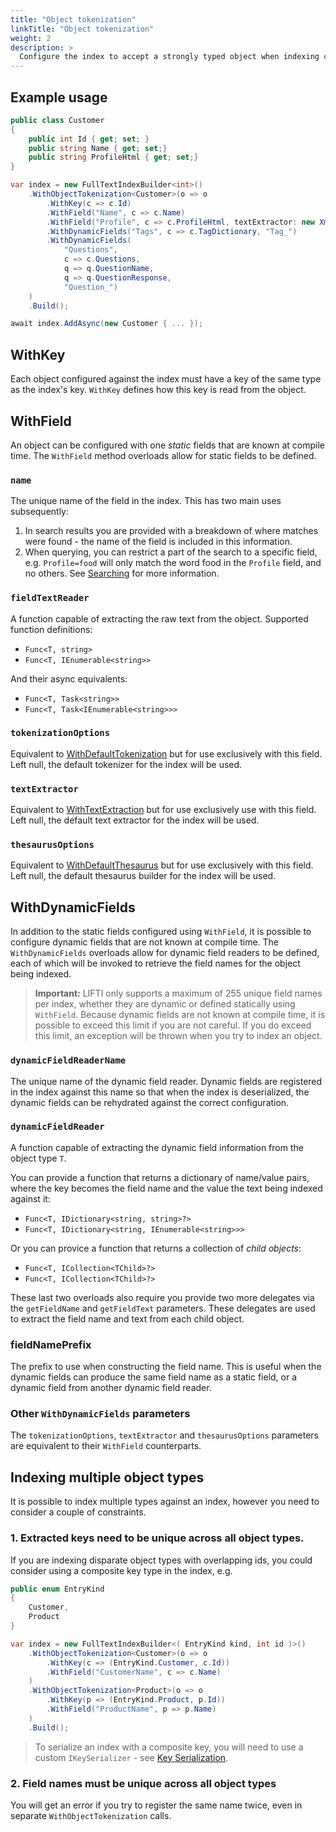 ```yaml
---
title: "Object tokenization"
linkTitle: "Object tokenization"
weight: 2
description: >
  Configure the index to accept a strongly typed object when indexing content.
---
```


## Example usage

``` csharp
public class Customer
{
    public int Id { get; set; }
    public string Name { get; set;}
    public string ProfileHtml { get; set;}
}

var index = new FullTextIndexBuilder<int>()
    .WithObjectTokenization<Customer>(o => o
        .WithKey(c => c.Id)
        .WithField("Name", c => c.Name)
        .WithField("Profile", c => c.ProfileHtml, textExtractor: new XmlTextExtractor())
        .WithDynamicFields("Tags", c => c.TagDictionary, "Tag_")
        .WithDynamicFields(
            "Questions", 
            c => c.Questions, 
            q => q.QuestionName, 
            q => q.QuestionResponse, 
            "Question_")
    )
    .Build();

await index.AddAsync(new Customer { ... });
```

## WithKey

Each object configured against the index must have a key of the same type as the index's key. `WithKey` defines how this key is read from the object.

## WithField

An object can be configured with one *static* fields that are known at compile time. The `WithField` method overloads allow for static fields to be defined.

### `name`

The unique name of the field in the index. This has two main uses subsequently:

1. In search results you are provided with a breakdown of where matches were found - the name of the field is included in this information.
1. When querying, you can restrict a part of the search to a specific field, e.g. `Profile=food` will only match the word food in the `Profile` field, and no others. See [Searching](../Searching/) for more information.

### `fieldTextReader`

A function capable of extracting the raw text from the object. Supported function definitions:

* `Func<T, string>`
* `Func<T, IEnumerable<string>>`

And their async equivalents:

* `Func<T, Task<string>>`
* `Func<T, Task<IEnumerable<string>>>`

### `tokenizationOptions`

Equivalent to [WithDefaultTokenization](./WithDefaultTokenization) but for use exclusively with this field. Left null, the default tokenizer for the index will be used.

### `textExtractor`

Equivalent to [WithTextExtraction](./WithTextExtraction) but for use exclusively use with this field. Left null, the default text extractor for the index will be used.

### `thesaurusOptions`

Equivalent to [WithDefaultThesaurus](./WithDefaultThesaurus) but for use exclusively with this field. Left null, the default thesaurus builder for the index will be used.

## WithDynamicFields

In addition to the static fields configured using `WithField`, it is possible to configure dynamic fields that are not known at compile time. The `WithDynamicFields`
overloads allow for dynamic field readers to be defined, each of which will be invoked to retrieve the field names for the object being indexed.

> **Important:** LIFTI only supports a maximum of 255 unique field names per index, whether they are dynamic or defined statically using `WithField`.
Because dynamic fields are not known at compile time, it is possible to exceed this limit if you are not careful. If you do exceed this limit, an exception will be thrown 
when you try to index an object.

### `dynamicFieldReaderName`

The unique name of the dynamic field reader. Dynamic fields are registered in the index against this name so that when the index is deserialized, the dynamic fields
can be rehydrated against the correct configuration.

### `dynamicFieldReader`

A function capable of extracting the dynamic field information from the object type `T`.

You can provide a function that returns a dictionary of name/value pairs, where the key becomes the field name
and the value the text being indexed against it:

* `Func<T, IDictionary<string, string>?>`
* `Func<T, IDictionary<string, IEnumerable<string>>>`

Or you can provice a function that returns a collection of *child objects*:

* `Func<T, ICollection<TChild>?>`
* `Func<T, ICollection<TChild>?>`

These last two overloads also require you provide two more delegates via the `getFieldName` and `getFieldText` parameters.
These delegates are used to extract the field name and text from each child object.

### fieldNamePrefix

The prefix to use when constructing the field name. This is useful when the dynamic fields can produce the same field name as a static field,
or a dynamic field from another dynamic field reader.

### Other `WithDynamicFields` parameters

The `tokenizationOptions`, `textExtractor` and `thesaurusOptions` parameters are equivalent to their `WithField` counterparts.

## Indexing multiple object types

It is possible to index multiple types against an index, however you need to consider a couple of constraints.

### 1. Extracted keys need to be unique across all object types.

If you are indexing disparate object types with overlapping ids, you could consider using a composite key type in the index, e.g.

``` csharp
public enum EntryKind
{
    Customer,
    Product
}

var index = new FullTextIndexBuilder<( EntryKind kind, int id )>()
    .WithObjectTokenization<Customer>(o => o
        .WithKey(c => (EntryKind.Customer, c.Id))
        .WithField("CustomerName", c => c.Name)
    )
    .WithObjectTokenization<Product>(o => o
        .WithKey(p => (EntryKind.Product, p.Id))
        .WithField("ProductName", p => p.Name)
    )
    .Build();
```

> To serialize an index with a composite key, you will need to use a custom `IKeySerializer` - see [Key Serialization](../Serialization/key-serialization).

### 2. Field names must be unique across all object types

You will get an error if you try to register the same name twice, even in separate `WithObjectTokenization` calls.
